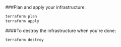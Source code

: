 ###Plan and apply your infrastructure:
```bash
terraform plan
terraform apply
```

####To destroy the infrastructure when you're done:
```bash
terraform destroy
```